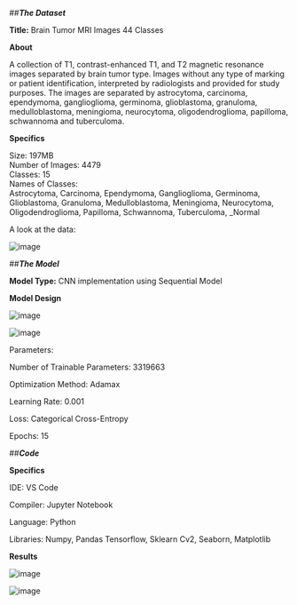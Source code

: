 
##_**The Dataset**_

**Title:** 
Brain Tumor MRI Images 44 Classes


**About**

A collection of T1, contrast-enhanced T1, and T2 magnetic resonance images separated by brain tumor type. 
Images without any type of marking or patient identification, interpreted by radiologists and provided for study purposes. 
The images are separated by astrocytoma, carcinoma, ependymoma, ganglioglioma, germinoma, glioblastoma, granuloma, medulloblastoma, meningioma, neurocytoma, oligodendroglioma, papilloma, schwannoma and tuberculoma.


**Specifics**

Size: 197MB<br> 
Number of Images: 4479<br>
Classes: 15<br>
Names of Classes:<br>
Astrocytoma,
Carcinoma,
Ependymoma,
Ganglioglioma,
Germinoma,
Glioblastoma,
Granuloma,
Medulloblastoma,
Meningioma,
Neurocytoma,
Oligodendroglioma,
Papilloma,
Schwannoma, 
Tuberculoma,
_Normal

A look at the data:

![image](https://github.com/SyedAnser/Brain-Tumor-MRI-Image-Classification-Using-CNN/assets/113206580/342bf231-f72a-4729-904b-1deaaed1d429)



##**_The Model_**

**Model Type:**
CNN implementation using Sequential Model

**Model Design**

![image](https://github.com/SyedAnser/Brain-Tumor-MRI-Image-Classification-Using-CNN/assets/113206580/0771543c-cfe9-484d-b1ea-19fccd127c60)

![image](https://github.com/SyedAnser/Brain-Tumor-MRI-Image-Classification-Using-CNN/assets/113206580/09795845-26f5-4acc-aaa8-7fe6456ec867)




Parameters:

Number of Trainable Parameters: 3319663

Optimization Method: Adamax

Learning Rate: 0.001

Loss: Categorical Cross-Entropy

Epochs: 15



##_**Code**_


**Specifics**

IDE: VS Code

Compiler: Jupyter Notebook

Language: Python

Libraries:
Numpy, Pandas
Tensorflow, Sklearn
Cv2, Seaborn, Matplotlib



**Results**

![image](https://github.com/SyedAnser/Brain-Tumor-MRI-Image-Classification-Using-CNN/assets/113206580/e5112c68-2099-4208-b3e6-efe2cbd2add2)


![image](https://github.com/SyedAnser/Brain-Tumor-MRI-Image-Classification-Using-CNN/assets/113206580/600a3a6e-af1e-4510-b30f-4add4ebd7821)
